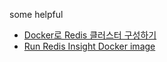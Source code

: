 
some helpful

- [Docker로 Redis 클러스터 구성하기](https://hwasurr.com/blog/redis/cluster)
- [Run Redis Insight Docker image](https://redis.io/docs/latest/operate/redisinsight/install/install-on-docker/)


